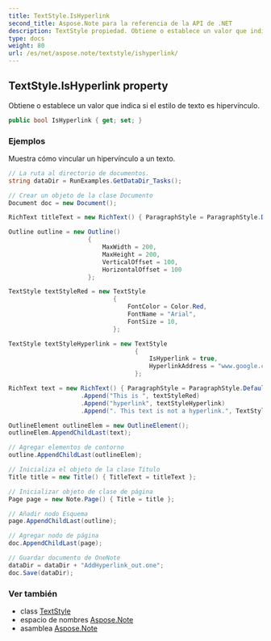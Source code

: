 ```yaml
---
title: TextStyle.IsHyperlink
second_title: Aspose.Note para la referencia de la API de .NET
description: TextStyle propiedad. Obtiene o establece un valor que indica si el estilo de texto es hipervínculo.
type: docs
weight: 80
url: /es/net/aspose.note/textstyle/ishyperlink/
---
```

## TextStyle.IsHyperlink property

Obtiene o establece un valor que indica si el estilo de texto es hipervínculo.

```csharp
public bool IsHyperlink { get; set; }
```

### Ejemplos

Muestra cómo vincular un hipervínculo a un texto.

```csharp
// La ruta al directorio de documentos.
string dataDir = RunExamples.GetDataDir_Tasks();

// Crear un objeto de la clase Documento
Document doc = new Document();

RichText titleText = new RichText() { ParagraphStyle = ParagraphStyle.Default }.Append("Title!");

Outline outline = new Outline()
                      {
                          MaxWidth = 200,
                          MaxHeight = 200,
                          VerticalOffset = 100,
                          HorizontalOffset = 100
                      };

TextStyle textStyleRed = new TextStyle
                             {
                                 FontColor = Color.Red,
                                 FontName = "Arial",
                                 FontSize = 10,
                             };

TextStyle textStyleHyperlink = new TextStyle
                                   {
                                       IsHyperlink = true,
                                       HyperlinkAddress = "www.google.com"
                                   };

RichText text = new RichText() { ParagraphStyle = ParagraphStyle.Default }
                    .Append("This is ", textStyleRed)
                    .Append("hyperlink", textStyleHyperlink)
                    .Append(". This text is not a hyperlink.", TextStyle.Default);

OutlineElement outlineElem = new OutlineElement();
outlineElem.AppendChildLast(text);

// Agregar elementos de contorno
outline.AppendChildLast(outlineElem);

// Inicializa el objeto de la clase Título
Title title = new Title() { TitleText = titleText };

// Inicializar objeto de clase de página
Page page = new Note.Page() { Title = title };

// Añadir nodo Esquema
page.AppendChildLast(outline);

// Agregar nodo de página
doc.AppendChildLast(page);

// Guardar documento de OneNote
dataDir = dataDir + "AddHyperlink_out.one";
doc.Save(dataDir);
```

### Ver también

* class [TextStyle](../)
* espacio de nombres [Aspose.Note](../../textstyle/)
* asamblea [Aspose.Note](../../../)


